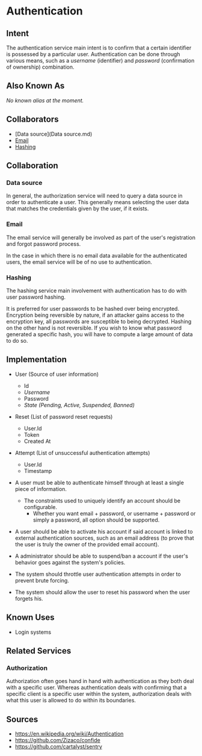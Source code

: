 # Authentication

## Intent

The authentication service main intent is to confirm that a certain identifier is possessed by a particular user. Authentication can be done through various means, such as a *username* (identifier) and *password*  (confirmation of ownership) combination.

## Also Known As

*No known alias at the moment.*

## Collaborators

* [Data source](Data source.md)
* [Email](Email.md)
* [Hashing](Hashing.md)

## Collaboration

### Data source

In general, the authorization service will need to query a data source in order to authenticate a user. This generally means selecting the user data that matches the credentials given by the user, if it exists.

### Email

The email service will generally be involved as part of the user's registration and forgot password process.

In the case in which there is no email data available for the authenticated users, the email service will be of no use to authentication.

### Hashing

The hashing service main involvement with authentication has to do with user password hashing.

It is preferred for user passwords to be hashed over being encrypted. Encryption being reversible by nature, if an attacker gains access to the encryption key, all passwords are susceptible to being decrypted. Hashing on the other hand is not reversible. If you wish to know what password generated a specific hash, you will have to compute a large amount of data to do so.

## Implementation

* User (Source of user information)
	* Id
	* *Username*
	* Password
	* *State (Pending, Active, Suspended, Banned)*
* Reset (List of password reset requests)
	* User.Id
	* Token
	* Created At
* Attempt (List of unsuccessful authentication attempts)
	* User.Id
	* Timestamp

* A user must be able to authenticate himself through at least a single piece of information.
	* The constraints used to uniquely identify an account should be configurable.
		* Whether you want email + password, or username + password or simply a password, all option should be supported.
* A user should be able to activate his account if said account is linked to external authentication sources, such as an email address (to prove that the user is truly the owner of the provided email account).
* A administrator should be able to suspend/ban a account if the user's behavior goes against the system's policies.
* The system should throttle user authentication attempts in order to prevent brute forcing.
* The system should allow the user to reset his password when the user forgets his.

## Known Uses

* Login systems

## Related Services

### Authorization

Authorization often goes hand in hand with authentication as they both deal with a specific user. Whereas authentication deals with confirming that a specific client is a specific user within the system, authorization deals with what this user is allowed to do within its boundaries.

## Sources

* https://en.wikipedia.org/wiki/Authentication
* https://github.com/Zizaco/confide
* https://github.com/cartalyst/sentry